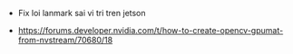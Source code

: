 -   Fix loi lanmark sai vi tri tren jetson
<!-- -   Debug lai anh tren t4 -->
- https://forums.developer.nvidia.com/t/how-to-create-opencv-gpumat-from-nvstream/70680/18
